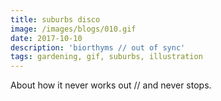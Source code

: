 ```yaml
---
title: suburbs disco
image: /images/blogs/010.gif
date: 2017-10-10
description: 'biorthyms // out of sync'
tags: gardening, gif, suburbs, illustration
---
```


About how it never works out // and never stops.
